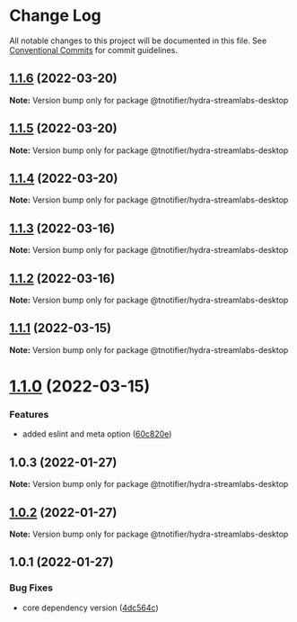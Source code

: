 # Change Log

All notable changes to this project will be documented in this file.
See [Conventional Commits](https://conventionalcommits.org) for commit guidelines.

## [1.1.6](https://github.com/tnotifier/hydra/compare/@tnotifier/hydra-streamlabs-desktop@1.1.5...@tnotifier/hydra-streamlabs-desktop@1.1.6) (2022-03-20)

**Note:** Version bump only for package @tnotifier/hydra-streamlabs-desktop





## [1.1.5](https://github.com/tnotifier/hydra/compare/@tnotifier/hydra-streamlabs-desktop@1.1.4...@tnotifier/hydra-streamlabs-desktop@1.1.5) (2022-03-20)

**Note:** Version bump only for package @tnotifier/hydra-streamlabs-desktop





## [1.1.4](https://github.com/tnotifier/hydra/compare/@tnotifier/hydra-streamlabs-desktop@1.1.3...@tnotifier/hydra-streamlabs-desktop@1.1.4) (2022-03-20)

**Note:** Version bump only for package @tnotifier/hydra-streamlabs-desktop





## [1.1.3](https://github.com/tnotifier/hydra/compare/@tnotifier/hydra-streamlabs-desktop@1.1.2...@tnotifier/hydra-streamlabs-desktop@1.1.3) (2022-03-16)

**Note:** Version bump only for package @tnotifier/hydra-streamlabs-desktop





## [1.1.2](https://github.com/tnotifier/hydra/compare/@tnotifier/hydra-streamlabs-desktop@1.1.1...@tnotifier/hydra-streamlabs-desktop@1.1.2) (2022-03-16)

**Note:** Version bump only for package @tnotifier/hydra-streamlabs-desktop





## [1.1.1](https://github.com/tnotifier/hydra/compare/@tnotifier/hydra-streamlabs-desktop@1.1.0...@tnotifier/hydra-streamlabs-desktop@1.1.1) (2022-03-15)

**Note:** Version bump only for package @tnotifier/hydra-streamlabs-desktop





# [1.1.0](https://github.com/tnotifier/hydra/compare/@tnotifier/hydra-streamlabs-desktop@1.0.3...@tnotifier/hydra-streamlabs-desktop@1.1.0) (2022-03-15)


### Features

* added eslint and meta option ([60c820e](https://github.com/tnotifier/hydra/commit/60c820e6c53250cdf3d35925a269e2142e2e89cf))





## 1.0.3 (2022-01-27)

**Note:** Version bump only for package @tnotifier/hydra-streamlabs-desktop





## [1.0.2](https://github.com/tnotifier/hydra/compare/@tnotifier/hydra-streamlabs-desktop@1.0.1...@tnotifier/hydra-streamlabs-desktop@1.0.2) (2022-01-27)

**Note:** Version bump only for package @tnotifier/hydra-streamlabs-desktop





## 1.0.1 (2022-01-27)


### Bug Fixes

* core dependency version ([4dc564c](https://github.com/tnotifier/hydra/commit/4dc564cbff42c3780f0b32d1867a7dce97b27a28))

